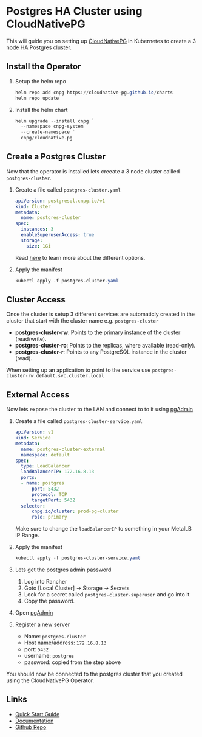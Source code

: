 # Postgres HA Cluster using CloudNativePG

This will guide you on setting up [CloudNativePG](https://cloudnative-pg.io/) in Kubernetes to create a 3 node HA Postgres cluster.

## Install the Operator

1. Setup the helm repo

    ```powershell
    helm repo add cnpg https://cloudnative-pg.github.io/charts
    helm repo update
    ```

2. Install the helm chart

    ```powershell
    helm upgrade --install cnpg `
      --namespace cnpg-system `
      --create-namespace `
      cnpg/cloudnative-pg
    ```

## Create a Postgres Cluster

Now that the operator is installed lets creeate a 3 node cluster callled `postgres-cluster`.

1. Create a file called `postgres-cluster.yaml`

    ```yaml
    apiVersion: postgresql.cnpg.io/v1
    kind: Cluster
    metadata:
      name: postgres-cluster
    spec:
      instances: 3
      enableSuperuserAccess: true
      storage:
        size: 1Gi
    ```
    Read [here](https://cloudnative-pg.io/documentation/1.20/cloudnative-pg.v1/#postgresql-cnpg-io-v1-ClusterSpec) to learn more about the different options.

2. Apply the manifest

    ```powershell
    kubectl apply -f postgres-cluster.yaml
    ```

## Cluster Access

Once the cluster is setup 3 different services are automaticly created in the cluster that start with the cluster name e.g. `postgres-cluster`

- **postgres-cluster-rw**: Points to the primary instance of the cluster (read/write).
- **postgres-cluster-ro**: Points to the replicas, where available (read-only).
- **postgres-cluster-r**: Points to any PostgreSQL instance in the cluster (read).

When setting up an application to point to the service use `postgres-cluster-rw.default.svc.cluster.local`

## External Access

Now lets expose the cluster to the LAN and connect to to it using [pgAdmin](https://www.pgadmin.org/download/pgadmin-4-windows/)

1. Create a file called `postgres-cluster-service.yaml`

    ```yaml
    apiVersion: v1
    kind: Service
    metadata:
      name: postgres-cluster-external
      namespace: default
    spec:
      type: LoadBalancer
      loadBalancerIP: 172.16.8.13
      ports:
      - name: postgres
          port: 5432
          protocol: TCP
          targetPort: 5432
      selector:
          cnpg.io/cluster: prod-pg-cluster
          role: primary
    ```
    Make sure to change the `loadBalancerIP` to something in your MetalLB IP Range.

2. Apply the manifest
    ```powershell
    kubectl apply -f postgres-cluster-service.yaml
    ```

3. Lets get the postgres admin password
    1. Log into Rancher
    2. Goto [Local Cluster] -> Storage -> Secrets
    3. Look for a secret called `postgres-cluster-superuser` and go into it
    4. Copy the password.

4. Open [pgAdmin](https://www.pgadmin.org/download/pgadmin-4-windows/)
5. Register a new server
    - Name: `postgres-cluster`
    - Host name/address: `172.16.8.13`
    - port: `5432`
    - username: `postgres`
    - password: copied from the step above

You should now be connected to the postgres cluster that you created using the CloudNativePG Operator.


## Links

- [Quick Start Guide](https://cloudnative-pg.io/documentation/1.16/quickstart/)
- [Documentation](https://cloudnative-pg.io/documentation/1.24/)
- [Github Repo](https://github.com/cloudnative-pg/cloudnative-pg/)
